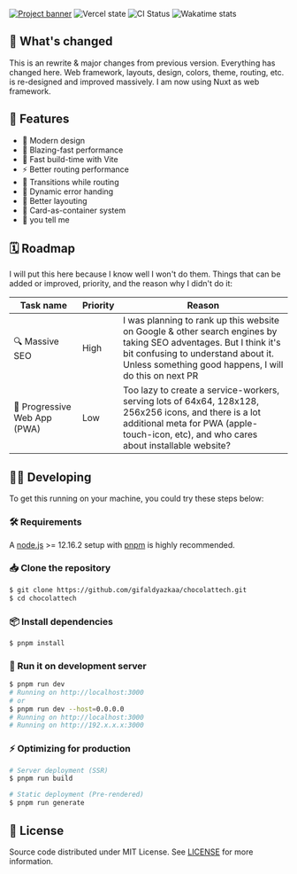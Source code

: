 [![Project banner](https://cdn.upload.systems/uploads/kPyv5ltn.webp)](https://chocolatte.falcxxdev.cyou)
![Vercel state](https://img.shields.io/github/deployments/gifaldyazkaa/chocolattech/Production?label=Vercel&logo=vercel&logoColor=%23000&style=for-the-badge) ![CI Status](https://img.shields.io/github/actions/workflow/status/gifaldyazkaa/chocolattech/lint.yml?label=CI&logo=github-actions&style=for-the-badge) ![Wakatime stats](https://wakatime.com/badge/user/aac434b8-a027-4f92-ac90-e5b2ae48b541/project/73821d0e-fb85-4c7b-9e23-737ab53076e6.svg?style=for-the-badge)

## 🤔 What's changed

This is an rewrite & major changes from previous version. Everything has changed here. Web framework, layouts, design, colors, theme, routing, etc. is re-designed and improved massively. I am now using Nuxt as web framework.

## :gem: Features

-   🎨 Modern design
-   💨 Blazing-fast performance
-   🚀 Fast build-time with Vite
-   ⚡️ Better routing performance
-   🏃️ Transitions while routing
-   🚧 Dynamic error handing
-   🤟 Better layouting
-   🎴 Card-as-container system
-   👀 you tell me

## 🗓️ Roadmap

I will put this here because I know well I won't do them. Things that can be added or improved, priority, and the reason why I didn't do it:

| Task name                    | Priority | Reason                                                                                                                                                                                                            |
| ---------------------------- | -------- | ----------------------------------------------------------------------------------------------------------------------------------------------------------------------------------------------------------------- |
| 🔍 Massive SEO               | High     | I was planning to rank up this website on Google & other search engines by taking SEO adventages. But I think it's bit confusing to understand about it. Unless something good happens, I will do this on next PR |
| 📱 Progressive Web App (PWA) | Low      | Too lazy to create a service-workers, serving lots of 64x64, 128x128, 256x256 icons, and there is a lot additional meta for PWA (apple-touch-icon, etc), and who cares about installable website?                 |

## 🧑‍💻️ Developing

To get this running on your machine, you could try these steps below:

### 🛠️ Requirements

A [node.js](https://nodejs.org) >= 12.16.2 setup with [pnpm](https://pnpm.io) is highly recommended.

### 📥️ Clone the repository

```bash
$ git clone https://github.com/gifaldyazkaa/chocolattech.git
$ cd chocolattech
```

### 📦️ Install dependencies

```bash
$ pnpm install
```

### 🏃️ Run it on development server

```bash
$ pnpm run dev
# Running on http://localhost:3000
# or
$ pnpm run dev --host=0.0.0.0
# Running on http://localhost:3000
# Running on http://192.x.x.x:3000
```

### ⚡️ Optimizing for production

```bash
# Server deployment (SSR)
$ pnpm run build

# Static deployment (Pre-rendered)
$ pnpm run generate
```

## 📃️ License

Source code distributed under MIT License. See [LICENSE](./LICENSE) for more information.

